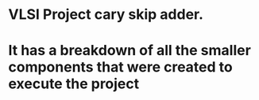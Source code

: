 # VLSI Project cary skip adder.
# It has a breakdown of all the smaller components that were created to execute the project
